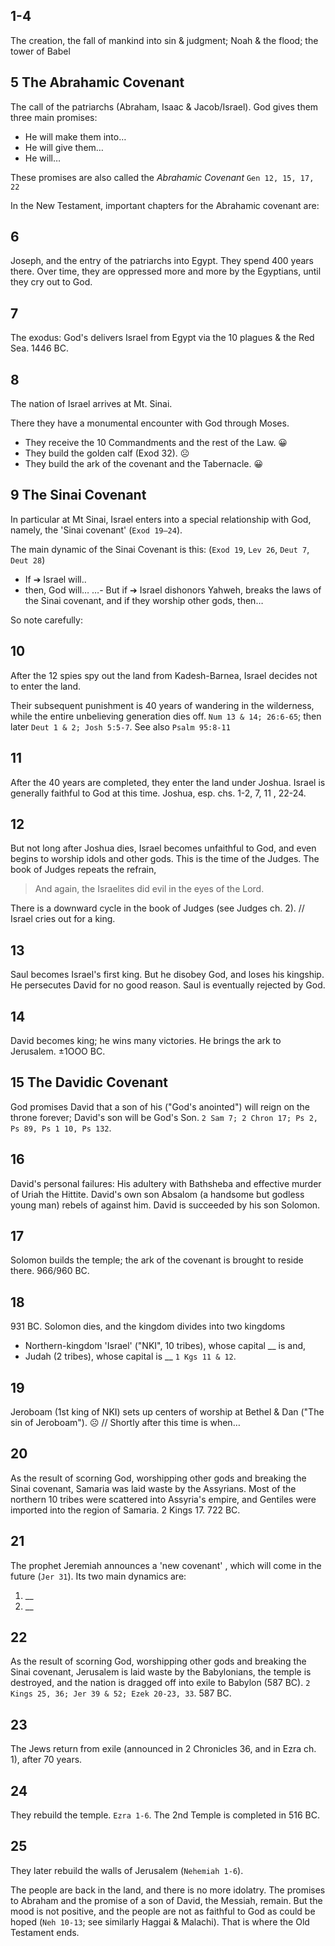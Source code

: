 ## 1-4

The creation, the fall of mankind into sin & judgment; Noah & the flood; the tower of Babel

## 5 The Abrahamic Covenant
The call of the patriarchs (Abraham, Isaac & Jacob/Israel). God gives them three main promises:

- He will make them into…
- He will give them…
- He will…

These promises are also called the *Abrahamic Covenant* `Gen 12, 15, 17, 22`

In the New Testament, important chapters for the Abrahamic covenant are:

## 6
Joseph, and the entry of the patriarchs into Egypt. They spend 400 years there. Over time, they are oppressed more and more by the Egyptians, until they cry out to God.

## 7
The exodus: God's delivers Israel from Egypt via the 10 plagues & the Red Sea. 1446 BC.

## 8
The nation of Israel arrives at Mt. Sinai.

There they have a monumental encounter with God through Moses.

- They receive the 10 Commandments and the rest of the Law. 😀
- They build the golden calf (Exod 32). ☹️
- They build the ark of the covenant and the Tabernacle. 😀

## 9 The Sinai Covenant
In particular at Mt Sinai, Israel enters into a special relationship with God, namely, the 'Sinai covenant' (`Exod 19—24`).

The main dynamic of the Sinai Covenant is this: (`Exod 19`, `Lev 26`, `Deut 7`, `Deut 28`)
- If ➔ Israel will..
- then, God will…
…- But if ➔ Israel dishonors Yahweh, breaks the laws of the Sinai covenant, and if they worship other gods, then…

So note carefully:

## 10
After the 12 spies spy out the land from Kadesh-Barnea, Israel decides not to enter the land.

Their subsequent punishment is 40 years of wandering in the wilderness, while the entire unbelieving generation dies off. `Num 13 & 14; 26:6-65`; then later `Deut 1 & 2; Josh 5:5-7`. See also `Psalm 95:8-11`

## 11
After the 40 years are completed, they enter the land under Joshua. Israel is generally faithful to God at this time. Joshua, esp. chs. 1-2, 7, 11 , 22-24.

## 12
But not long after Joshua dies, Israel becomes unfaithful to God, and even begins to worship idols and other gods. This is the time of the Judges. The book of Judges repeats the refrain,

> And again, the Israelites did evil in the eyes of the Lord.

There is a downward cycle in the book of Judges (see Judges ch. 2). // Israel cries out for a king.

## 13
Saul becomes Israel's first king. But he disobey God, and loses his kingship. He persecutes David for no good reason. Saul is eventually rejected by God.

## 14
David becomes king; he wins many victories. He brings the ark to Jerusalem. ±1OOO BC.


## 15 The Davidic Covenant
God promises David that a son of his ("God's anointed") will reign on the throne forever; David's son will be God's Son. `2 Sam 7; 2 Chron 17; Ps 2, Ps 89, Ps 1 10, Ps 132`.

## 16
David's personal failures: His adultery with Bathsheba and effective murder of Uriah the Hittite. David's own son Absalom (a handsome but godless young man) rebels of against him. David is succeeded by his son Solomon.

## 17
Solomon builds the temple; the ark of the covenant is brought to reside there. 966/960 BC.

## 18
931 BC. Solomon dies, and the kingdom divides into two kingdoms

- Northern-kingdom 'Israel' ("NKI", 10 tribes), whose capital __ is and,
- Judah (2 tribes), whose capital is __ `1 Kgs 11 & 12`.

## 19
Jeroboam (1st king of NKI) sets up centers of worship at Bethel & Dan ("The sin of Jeroboam"). ☹️ // Shortly after this time is when…

## 20
As the result of scorning God, worshipping other gods and breaking the Sinai covenant, Samaria was laid waste by the Assyrians. Most of the northern 10 tribes were scattered into Assyria's empire, and Gentiles were imported into the region of Samaria. 2 Kings 17. 722 BC.

## 21
The prophet Jeremiah announces a 'new covenant' , which will come in the future (`Jer 31`).
Its two main dynamics are:

1. __
2. __

## 22
As the result of scorning God, worshipping other gods and breaking the Sinai covenant, Jerusalem is laid waste by the Babylonians, the temple is destroyed, and the nation is dragged off into exile to Babylon (587 BC). `2 Kings 25, 36; Jer 39 & 52; Ezek 20-23, 33`. 587 BC.

## 23
The Jews return from exile (announced in 2 Chronicles 36, and in Ezra ch. 1), after 70 years.

## 24
They rebuild the temple. `Ezra 1-6`. The 2nd Temple is completed in 516 BC.

## 25
They later rebuild the walls of Jerusalem (`Nehemiah 1-6`).

The people are back in the land, and there is no more idolatry. The promises to Abraham and the promise of a son of David, the Messiah, remain. But the mood is not positive, and the people are not as faithful to God as could be hoped (`Neh 10-13`; see similarly Haggai & Malachi). That is where the Old Testament ends.